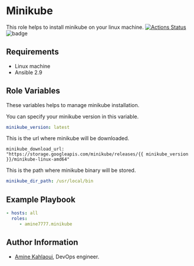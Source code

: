 Minikube
=========

This role helps to install minikube on your linux machine.
[![Actions Status](https://github.com/amine7777/install_minikube/workflows/ci.yml/badge.svg)](https://github.com/amine7777/install_minikube/actions)
![badge](https://action-badges.now.sh/amine7777/install_minikube)

Requirements
------------
- Linux machine
- Ansible 2.9

Role Variables
--------------
These variables helps to manage minikube installation.

You can specify your minikube version in this variable.
```yaml
minikube_version: latest
```
This is the url where minikube will be downloaded.
```ỳaml
minikube_download_url: "https://storage.googleapis.com/minikube/releases/{{ minikube_version }}/minikube-linux-amd64"
```
This is the path where minikube binary will be stored.
```yaml
minikube_dir_path: /usr/local/bin
```

Example Playbook
----------------

```yaml
- hosts: all
  roles:
     - amine7777.minikube
```

Author Information
------------------

- [Amine Kahlaoui](https://github.com/amine7777), DevOps engineer.

